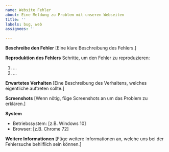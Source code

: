 ```yaml
---
name: Website Fehler
about: Eine Meldung zu Problem mit unseren Webseiten
title: ''
labels: bug, web
assignees: ''

---
```


**Beschreibe den Fehler**
[Eine klare Beschreibung des Fehlers.]

**Reproduktion des Fehlers**
Schritte, um den Fehler zu reproduzieren:
1. ...
2. ...

**Erwartetes Verhalten**
[Eine Beschreibung des Verhaltens, welches eigentliche auftreten sollte.]

**Screenshots**
[Wenn nötig, füge Screenshots an um das Problem zu erklären.]

**System**
 - Betriebssystem: [z.B. Windows 10]
 - Browser: [z.B. Chrome 72]

**Weitere Informationen**
[Füge weitere Informationen an, welche uns bei der Fehlersuche behilflich sein können.]
